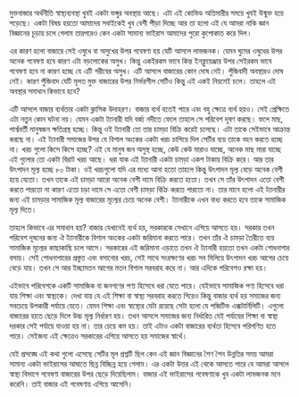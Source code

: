 মুক্তবাজার অর্থনীতি স্বাস্থ্যব্যবস্থা খুবই একটা ভঙ্গুর অবস্থায় আছে। এটা এই কোভিড অতিমারীর সময়ে খুবই উন্মুক্ত হয়ে পড়েছে। একটা বিষয় হয়তো  আমাদের সবাইকেই খুব বেশী পীড়া দিচ্ছে আর তা হলো এই যে আমরা নাকি জ্ঞান বিজ্ঞানের চূড়ায় চলে গেলাম তারপরেও কেন একটা সামান্য ভাইরাস আমাদের পুরো কুপোকাত করে দিল। 


এর কারণ হলো বাজারে সেই ওষুধে বা অসুখের উপর গবেষণা হয় যেটি আসলে লাভজনক। যেমন ঘুমের ওষুধের উপর অনেক গবেষণা হবে কারণ এটা বড়লোকের অসুখ। কিন্তু একইরকম ভাবে কিন্ত ইনফ্লুয়েঞ্জার উপর সেইরকম ভাবে গবেষণা হবে না কারণ হচ্ছে যে এটি গরীবের অসুখ। এটি আসলে বাজারের কোন দোষ নেই। পুঁজিবাদী অবস্থারও দোষ নেই। কারণ পুঁজিবাদ যেটি মূলত মুক্ত বাজারের উপর নির্ভরশীল সেটিও কিন্তু এই একই নিয়মেই চলে। তাহলে এই অবস্থার সমাধান কিভাবে হবে? 

এটি আসলে বাজার ব্যর্থতার একটা ক্লাসিক উদাহরণ। বাজার ব্যর্থ হতেই পারে এবং বহু ক্ষেত্রে ব্যর্থ হয়ও। সেই প্রেক্ষিতে এটা নতুন কোন ঘটনা নয়। যেমন একটা ট্যানারী যদি বর্জ্য নদীতে ফেলে তাহলে সে পরিবেশ দূষণ করছে। ফলে মাছ, পার্শ্ববর্তী মানুষজন ক্ষতিগ্রস্থ হচ্ছে। কিন্তু ওই ট্যানারী তো তার চামড়া বিক্রি করেই চলেছে। এটা তাকে সেইভাবে আক্রান্ত করছে না। এই ট্যানারী সমাজের উপর যে বিশাল অংকের একটা খরচ চাপিয়ে দিল সেটির ব্যয় তাকে বহন করতে হচ্ছে না। খরচ গুলো কিসে কিসে হচ্ছে? এই যে মানুষ জন অসুস্থ হচ্ছে, কেউ কেউ মারাও যাচ্ছে, অনেক মাছ মারা যাচ্ছে এই গুলোর তো একটা বিরাট খরচ আছে। ধরা যাক এই ট্যানারী একটা চামড়া একশ টাকায় বিক্রি করে। আর তার উৎপাদন মূল্য হচ্ছে ৮০ টাকা।  ওই খরচগুলো যদি এর মধ্যে আনা হতো তাহলে কিন্তু উৎপাদন মূল্য বেড়ে অনেক বেশী হয়ে যেতো। তখন তাকে এই চামড়া আরো অনেক বেশী দামে বিক্রি করতে হতো।  তখন সে তাঁর উৎপাদন এতো বেশী করতে পারতো না কারণ এতো চড়া দামে সে এতো বেশী চামড়া বিক্রি করতে পারতো না। তার মানে হলো এই ট্যানারীর জন্য এই চামড়ার সামাজিক মূল্য বাজারের মূল্যের চেয়ে অনেক বেশী। ট্যানারীকে এখন বাধ্য করতে হবে তাকে সামাজিক মূল্য দিতে। 

  তাহলে কিভাবে এর সমাধান হয়? বাজার  যেখানেই ব্যর্থ হয়, সরকারকে সেখানে এগিয়ে আসতে হয়। সরকার তখন পরিবেশ দূষনের জন্য ঐ ট্যানারীকে বিশাল অংকের একটা জরিমানা করতে পারে। তখন তাঁর ঐ চামড়া তৈরীতে ব্যয় সামাজিক মূল্যের কাছাকাছি চলে আসে। সরকারের এই জরিমানা এড়াতে তখন ঐ ট্যানারী হয়তো তখন একটা শোধনাগার বসায়। সেই শোধনাগারের প্রস্তুত এবং বসানোর খরচ, সেই সাথে সংরক্ষণের খরচ সব মিলিয়ে উৎপাদন খরচ আগের চেয়ে বেড়ে যায়। তখন সে আর ইচ্ছামতন আগের মতন বিশাল সরবরাহ করে না। আর এদিকে পরিবেশও রক্ষা হয়। 
  
এইভাবে পরিবেশকে একটি সামাজিক বা জনগণের পণ্য হিসেবে ধরা যেতে পারে। যেইভাবে সামাজিক পণ্য হিসেবে ধরা যায় শিক্ষা এবং স্বাস্থ্যকে। দেখা যায় যে এই শিক্ষা বা স্বাস্থ্য সরবরাহ করতে গিয়েও কিন্তু বাজার ব্যর্থ হয় সমাজের জন্য সবচেয়ে উপকারী পর্যায়ে যেতে। যেমন শিক্ষা এবং স্বাস্থ্যের যেটা রয়েছে সেটা হলো যে পজিটিভ এক্সটার্নিলিটি। এগুলো বাজারের হাতে ছেড়ে দিলে উচ্চ মূল্য নির্ধারণ হয়। তখন আসলে সমাজের জন্য নির্ধারিত যেই পর্যায়ের শিক্ষা বা স্বাস্থ্য দরকার সেই পর্যায়ে যাওয়া হয় না। তার চেয়ে কম হয়। তাই এটাও একটা বাজারের ব্যর্থতা হিসেবে পরিগণিত হতে পারে। সেইজন্য এই ক্ষেত্রেও সরকারের এগিয়ে আসতে হয় সমাজের স্বার্থে। 

যেই প্রসঙ্ঘে এই কথা গুলো এসেছে সেটির মূল প্রশ্নটি ছিল কেন এই জ্ঞান বিজ্ঞানের শৈণ শৈন উন্নতির সময় আমরা সামান্য একটা ভাইরাসের আঘাতে ছিন্ন বিচ্ছিন্ন হয়ে গেলাম। এর একটা উত্তর এই থেকে আসতে পারে যে আমরা আসলে স্বাস্থ্য বিভাগে গবেষণা বাজারের উপর ছেড়ে দিয়েছিলাম। বাজার এই ভাইরাসের গবেষণাকে খুব একটা লাভজনক মনে করেনি। তাই বাজার এই গবেষণায় এগিয়ে আসেনি। 
